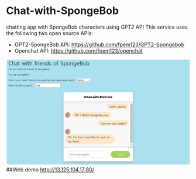 # Chat-with-SpongeBob
chatting app with SpongeBob characters using GPT2 API
This service uses the following two open source APIs:
- GPT2-SpongeBob API: https://github.com/fpem123/GPT2-Spongebob
- Openchat API: https://github.com/fpem123/openchat

![ex_screenshot](./examples/main.png)
##Web demo
http://13.125.104.17:80/

